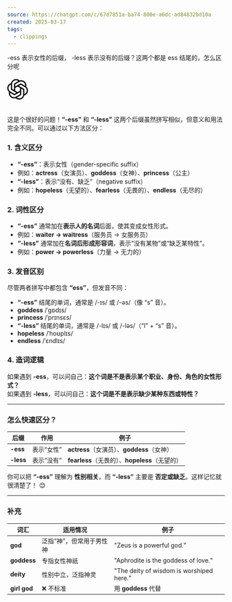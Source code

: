 ```yaml
---
source: https://chatgpt.com/c/67d7851a-ba74-800e-a6dc-ad84832bd10a
created: 2025-03-17
tags:
  - clippings
---
```


\-ess 表示女性的后缀， -less 表示没有的后缀？这两个都是 ess 结尾的，怎么区分呢

###### ![ChatGPT 说：](/assets/chatGPT.svg)

这是个很好的问题！**“-ess”** 和 **“-less”** 这两个后缀虽然拼写相似，但意义和用法完全不同。可以通过以下方法区分：

### 1\. **含义区分**

- **“-ess”**：表示女性（gender-specific suffix）
- 例如：**actress**（女演员）、**goddess**（女神）、**princess**（公主）
- **“-less”**：表示“没有、缺乏”（negative suffix）
- 例如：**hopeless**（无望的）、**fearless**（无畏的）、**endless**（无尽的）

### 2\. **词性区分**

- **“-ess”** 通常加在**表示人的名词**后面，使其变成女性形式。
- 例如：**waiter → waitress**（服务员 → 女服务员）
- **“-less”** 通常加在**名词后形成形容词**，表示“没有某物”或“缺乏某特性”。
- 例如：**power → powerless**（力量 → 无力的）

### 3\. **发音区别**

尽管两者拼写中都包含 **“ess”**，但发音不同：

- **“-ess”** 结尾的单词，通常是 /-ɪs/ 或 /-əs/（像 “s” 音）。
- **goddess** /ˈɡɒdɪs/
- **princess** /ˈprɪnsɛs/
- **“-less”** 结尾的单词，通常是 /-lɪs/ 或 /-ləs/（“l” + “s” 音）。
- **hopeless** /ˈhoʊplɪs/
- **endless** /ˈɛndlɪs/

### 4\. **造词逻辑**

如果遇到 **\-ess**，可以问自己：**这个词是不是表示某个职业、身份、角色的女性形式？**  
如果遇到 **\-less**，可以问自己：**这个词是不是表示缺少某种东西或特性？**

---

### 怎么快速区分？

| 后缀       | 作用       | 例子                                           |
| ---------- | ---------- | ---------------------------------------------- |
| **\-ess**  | 表示“女性” | **actress**（女演员）、**goddess**（女神）     |
| **\-less** | 表示“没有” | **fearless**（无畏的）、**hopeless**（无望的） |

你可以把 **“-ess”** 理解为 **性别相关**，而 **“-less”** 主要是 **否定或缺乏**。这样记忆就很清楚了！ 😊

---

### 补充

| 词汇         | 适用情况                 | 例子                                     |
| ------------ | ------------------------ | ---------------------------------------- |
| **god**      | 泛指“神”，但常用于男性神 | "Zeus is a powerful god."                |
| **goddess**  | 专指女性神祇             | "Aphrodite is the goddess of love."      |
| **deity**    | 性别中立，泛指神灵       | "The deity of wisdom is worshiped here." |
| **girl god** | ❌ 不标准                | 用 **goddess** 代替                      |
